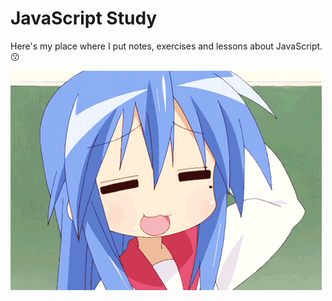 # JavaScript Study 

Here's my place where I put notes, exercises and lessons about JavaScript. 😗

![alt text](image.png)
 
